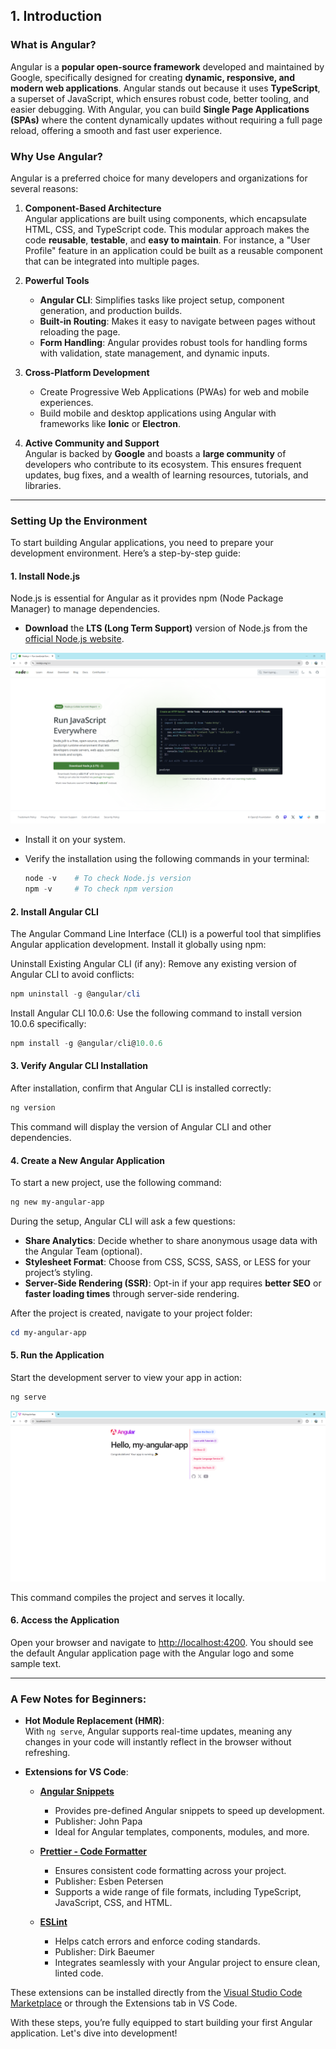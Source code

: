 ## 1. Introduction

### What is Angular?  
Angular is a **popular open-source framework** developed and maintained by Google, specifically designed for creating **dynamic, responsive, and modern web applications**. Angular stands out because it uses **TypeScript**, a superset of JavaScript, which ensures robust code, better tooling, and easier debugging. With Angular, you can build **Single Page Applications (SPAs)** where the content dynamically updates without requiring a full page reload, offering a smooth and fast user experience.  

### Why Use Angular?  
Angular is a preferred choice for many developers and organizations for several reasons:  

1. **Component-Based Architecture**  
   Angular applications are built using components, which encapsulate HTML, CSS, and TypeScript code. This modular approach makes the code **reusable**, **testable**, and **easy to maintain**. For instance, a "User Profile" feature in an application could be built as a reusable component that can be integrated into multiple pages.  

2. **Powerful Tools**  
   - **Angular CLI**: Simplifies tasks like project setup, component generation, and production builds.  
   - **Built-in Routing**: Makes it easy to navigate between pages without reloading the page.  
   - **Form Handling**: Angular provides robust tools for handling forms with validation, state management, and dynamic inputs.

3. **Cross-Platform Development**  
   - Create Progressive Web Applications (PWAs) for web and mobile experiences.  
   - Build mobile and desktop applications using Angular with frameworks like **Ionic** or **Electron**.

4. **Active Community and Support**  
   Angular is backed by **Google** and boasts a **large community** of developers who contribute to its ecosystem. This ensures frequent updates, bug fixes, and a wealth of learning resources, tutorials, and libraries.

---

### Setting Up the Environment  

To start building Angular applications, you need to prepare your development environment. Here’s a step-by-step guide:  

#### 1. Install Node.js
Node.js is essential for Angular as it provides npm (Node Package Manager) to manage dependencies.  

- **Download** the **LTS (Long Term Support)** version of Node.js from the [official Node.js website](https://nodejs.org/dist/v12.14.0/node-v12.14.0-x64.msi).

<kbd>![node](/images/introduction/node-install.png)</kbd>

- Install it on your system.  
- Verify the installation using the following commands in your terminal:  

   ```PowerShell
   node -v    # To check Node.js version
   npm -v     # To check npm version
   ```

#### 2. Install Angular CLI
The Angular Command Line Interface (CLI) is a powerful tool that simplifies Angular application development. Install it globally using npm:  

Uninstall Existing Angular CLI (if any): Remove any existing version of Angular CLI to avoid conflicts:

   ```PowerShell
   npm uninstall -g @angular/cli
   ```
Install Angular CLI 10.0.6: Use the following command to install version 10.0.6 specifically:

   ```PowerShell
   npm install -g @angular/cli@10.0.6
   ```

#### 3. Verify Angular CLI Installation
After installation, confirm that Angular CLI is installed correctly:  

   ```PowerShell
   ng version
   ```

This command will display the version of Angular CLI and other dependencies.  

#### 4. Create a New Angular Application
To start a new project, use the following command:  

   ```PowerShell
   ng new my-angular-app
   ```

During the setup, Angular CLI will ask a few questions:  
- **Share Analytics**: Decide whether to share anonymous usage data with the Angular Team (optional).  
- **Stylesheet Format**: Choose from CSS, SCSS, SASS, or LESS for your project’s styling.  
- **Server-Side Rendering (SSR)**: Opt-in if your app requires **better SEO** or **faster loading times** through server-side rendering.

After the project is created, navigate to your project folder:  

   ```PowerShell
   cd my-angular-app
   ```

#### 5. Run the Application
Start the development server to view your app in action:  

   ```PowerShell
   ng serve
   ```

<kbd>![node](/images/introduction/run-app.png)</kbd>

This command compiles the project and serves it locally.  

#### 6. Access the Application
Open your browser and navigate to [http://localhost:4200](http://localhost:4200). You should see the default Angular application page with the Angular logo and some sample text.

---

### A Few Notes for Beginners:  

- **Hot Module Replacement (HMR)**:  
   With `ng serve`, Angular supports real-time updates, meaning any changes in your code will instantly reflect in the browser without refreshing.

- **Extensions for VS Code**:  

   - **[Angular Snippets](https://marketplace.visualstudio.com/items?itemName=johnpapa.Angular2)**
     - Provides pre-defined Angular snippets to speed up development.
     - Publisher: John Papa  
     - Ideal for Angular templates, components, modules, and more.

   - **[Prettier - Code Formatter](https://marketplace.visualstudio.com/items?itemName=esbenp.prettier-vscode)**
     - Ensures consistent code formatting across your project.
     - Publisher: Esben Petersen  
     - Supports a wide range of file formats, including TypeScript, JavaScript, CSS, and HTML.

   - **[ESLint](https://marketplace.visualstudio.com/items?itemName=dbaeumer.vscode-eslint)**
     - Helps catch errors and enforce coding standards.
     - Publisher: Dirk Baeumer  
     - Integrates seamlessly with your Angular project to ensure clean, linted code.

These extensions can be installed directly from the [Visual Studio Code Marketplace](https://marketplace.visualstudio.com/vscode) or through the Extensions tab in VS Code.

With these steps, you’re fully equipped to start building your first Angular application. Let's dive into development!
